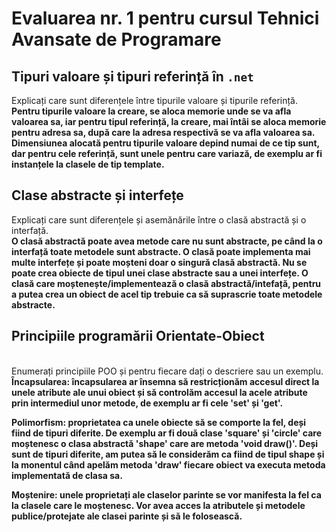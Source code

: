 # Evaluarea nr. 1 pentru cursul Tehnici Avansate de Programare #

## Tipuri valoare și tipuri referință în `.net` ##
Explicați care sunt diferențele între tipurile valoare și tipurile referință.
<br>
<b>
Pentru tipurile valoare la creare, se aloca memorie unde se va afla valoarea sa, iar pentru tipul referință, la creare, mai întâi se aloca memorie pentru adresa sa, după care la adresa respectivă se va afla valoarea sa. Dimensiunea alocată pentru tipurile valoare depind numai de ce tip sunt, dar pentru cele referință, sunt unele pentru care variază, de exemplu ar fi instanțele la clasele de tip template.
</b>
## Clase abstracte și interfețe ##
Explicați care sunt diferențele și asemănările între o clasă abstractă și o interfață.
<br>
<b>
O clasă abstractă poate avea metode care nu sunt abstracte, pe când la o interfață toate metodele sunt abstracte. O clasă poate implementa mai multe interfețe și poate moșteni doar o singură clasă abstractă. Nu se poate crea obiecte de tipul unei clase abstracte sau a unei interfețe. O clasă care moștenește/implementează o clasă abstractă/intefață, pentru a putea crea un obiect de acel tip trebuie ca să suprascrie toate metodele abstracte.
</b>
## Principiile programării Orientate-Obiect ##
<br>
Enumerați principiile POO și pentru fiecare dați o descriere sau un exemplu.
<b>
Încapsularea: încapsularea ar însemna să restricționăm accesul direct la unele atribute ale unui obiect și să controlăm accesul la acele atribute prin intermediul unor metode, de exemplu ar fi cele 'set' și 'get'.

Polimorfism: proprietatea ca unele obiecte să se comporte la fel, deși fiind de tipuri diferite. De exemplu ar fi două clase 'square' și 'circle' care moștenesc o clasa abstractă 'shape' care are metoda 'void draw()'. Deși sunt de tipuri diferite, am putea să le considerăm ca fiind de tipul shape și la monentul când apelăm metoda 'draw' fiecare obiect va executa metoda implementată de clasa sa.

Moștenire: unele proprietați ale claselor parinte se vor manifesta la fel ca la clasele care le moștenesc. Vor avea acces la atributele și metodele publice/protejate ale clasei parinte și să le folosească.
</b>